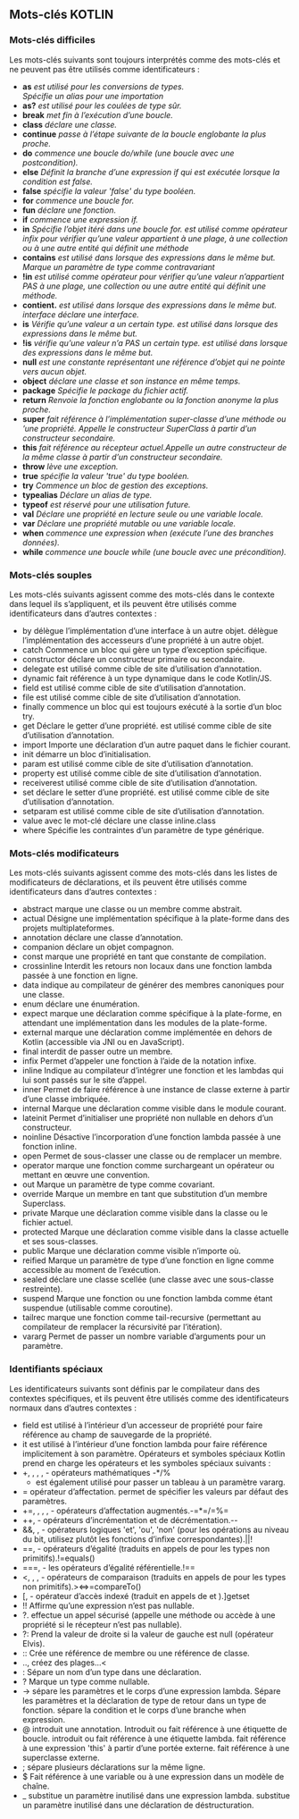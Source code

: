 ## Mots-clés KOTLIN

### Mots-clés difficiles 

Les mots-clés suivants sont toujours interprétés comme des mots-clés et ne peuvent pas être utilisés comme identificateurs :
- **as** *est utilisé pour les conversions de types.*<br>
	*Spécifie un alias pour une importation*
-	**as?** *est utilisé pour les coulées de type sûr.*
-	**break** *met fin à l’exécution d’une boucle.*
-	**class** *déclare une classe.*
-	**continue** *passe à l’étape suivante de la boucle englobante la plus proche.*
-	**do** *commence une boucle do/while (une boucle avec une postcondition).*
-	**else** *Définit la branche d’une expression if qui est exécutée lorsque la condition est false.*
-	**false** *spécifie la valeur 'false' du type booléen.*
-	**for** *commence une boucle for.*
-	**fun** *déclare une fonction.*
-	**if** *commence une expression if.*
-	**in**
	*Spécifie l’objet itéré dans une boucle for. est utilisé comme opérateur infix pour vérifier qu’une valeur appartient à une plage, à une collection ou à une autre entité qui définit une méthode* 
- 	**contains** *est utilisé dans lorsque des expressions dans le même but. Marque un paramètre de type comme contravariant*
-	**!in** *est utilisé comme opérateur pour vérifier qu’une valeur n’appartient PAS à une plage, une collection ou une autre entité qui définit une méthode.*
-	**contient.** *est utilisé dans lorsque des expressions dans le même but. interface déclare une interface.*
-	**is**
	*Vérifie qu’une valeur a un certain type. est utilisé dans lorsque des expressions dans le même but.*
-	**!is**
	*vérifie qu’une valeur n’a PAS un certain type. est utilisé dans lorsque des expressions dans le même but.*
-	**null** *est une constante représentant une référence d’objet qui ne pointe vers aucun objet.*
-	**object** *déclare une classe et son instance en même temps.*
-	**package** *Spécifie le package du fichier actif.*
-	**return** *Renvoie la fonction englobante ou la fonction anonyme la plus proche.*
-	**super** *fait référence à l’implémentation super-classe d’une méthode ou ’une propriété. Appelle le constructeur SuperClass à partir d’un constructeur secondaire.*
-	**this** *fait référence au récepteur actuel.Appelle un autre constructeur de la même classe à partir d’un constructeur secondaire.*
-	**throw** *lève une exception.*
-	**true** *spécifie la valeur 'true' du type booléen.*
-	**try** *Commence un bloc de gestion des exceptions.*
-	**typealias** *Déclare un alias de type.*
-	**typeof** *est réservé pour une utilisation future.*
-	**val** *Déclare une propriété en lecture seule ou une variable locale.*
-	**var** *Déclare une propriété mutable ou une variable locale.*
-	**when** *commence une expression when (exécute l’une des branches données).*
-	**while** *commence une boucle while (une boucle avec une précondition).*

### Mots-clés souples 
Les mots-clés suivants agissent comme des mots-clés dans le contexte dans lequel ils s’appliquent, et ils peuvent être utilisés comme identificateurs dans d’autres contextes :
-	by
	délègue l’implémentation d’une interface à un autre objet.
	délègue l’implémentation des accesseurs d’une propriété à un autre objet.
-	catch Commence un bloc qui gère un type d’exception spécifique.
-	constructor déclare un constructeur primaire ou secondaire.
-	delegate est utilisé comme cible de site d’utilisation d’annotation.
-	dynamic fait référence à un type dynamique dans le code Kotlin/JS.
-	field est utilisé comme cible de site d’utilisation d’annotation.
-	file est utilisé comme cible de site d’utilisation d’annotation.
-	finally commence un bloc qui est toujours exécuté à la sortie d’un bloc try.
-	get
	Déclare le getter d’une propriété.
	est utilisé comme cible de site d’utilisation d’annotation.
-	import Importe une déclaration d’un autre paquet dans le fichier courant.
-	init démarre un bloc d’initialisation.
-	param est utilisé comme cible de site d’utilisation d’annotation.
-	property est utilisé comme cible de site d’utilisation d’annotation.
-	receiverest utilisé comme cible de site d’utilisation d’annotation.
-	set
	déclare le setter d’une propriété.
	est utilisé comme cible de site d’utilisation d’annotation.
-	setparam est utilisé comme cible de site d’utilisation d’annotation.
-	value avec le mot-clé déclare une classe inline.class
-	where Spécifie les contraintes d’un paramètre de type générique.

### Mots-clés modificateurs 
Les mots-clés suivants agissent comme des mots-clés dans les listes de modificateurs de déclarations, et ils peuvent être utilisés comme identificateurs dans d’autres contextes :
-	abstract marque une classe ou un membre comme abstrait.
-	actual Désigne une implémentation spécifique à la plate-forme dans des projets multiplateformes.
-	annotation déclare une classe d’annotation.
-	companion déclare un objet compagnon.
-	const marque une propriété en tant que constante de compilation.
-	crossinline Interdit les retours non locaux dans une fonction lambda passée à une fonction en ligne.
-	data indique au compilateur de générer des membres canoniques pour une classe.
-	enum déclare une énumération.
-	expect marque une déclaration comme spécifique à la plate-forme, en attendant une implémentation dans les modules de la plate-forme.
-	external marque une déclaration comme implémentée en dehors de Kotlin (accessible via JNI ou en JavaScript).
-	final interdit de passer outre un membre.
-	infix Permet d’appeler une fonction à l’aide de la notation infixe.
-	inline Indique au compilateur d’intégrer une fonction et les lambdas qui lui sont passés sur le site d’appel.
-	inner Permet de faire référence à une instance de classe externe à partir d’une classe imbriquée.
-	internal Marque une déclaration comme visible dans le module courant.
-	lateinit Permet d’initialiser une propriété non nullable en dehors d’un constructeur.
-	noinline Désactive l’incorporation d’une fonction lambda passée à une fonction inline.
-	open Permet de sous-classer une classe ou de remplacer un membre.
-	operator marque une fonction comme surchargeant un opérateur ou mettant en œuvre une convention.
-	out Marque un paramètre de type comme covariant.
-	override Marque un membre en tant que substitution d’un membre Superclass.
-	private Marque une déclaration comme visible dans la classe ou le fichier actuel.
-	protected Marque une déclaration comme visible dans la classe actuelle et ses sous-classes.
-	public Marque une déclaration comme visible n’importe où.
-	reified Marque un paramètre de type d’une fonction en ligne comme accessible au moment de l’exécution.
-	sealed déclare une classe scellée (une classe avec une sous-classe restreinte).
-	suspend Marque une fonction ou une fonction lambda comme étant suspendue (utilisable comme coroutine).
-	tailrec marque une fonction comme tail-recursive (permettant au compilateur de remplacer la récursivité par l’itération).
-	vararg Permet de passer un nombre variable d’arguments pour un paramètre.

### Identifiants spéciaux 
Les identificateurs suivants sont définis par le compilateur dans des contextes spécifiques, et ils peuvent être utilisés comme des identificateurs normaux dans d’autres contextes :
-	field est utilisé à l’intérieur d’un accesseur de propriété pour faire référence au champ de sauvegarde de la propriété.
-	it est utilisé à l’intérieur d’une fonction lambda pour faire référence implicitement à son paramètre.
Opérateurs et symboles spéciaux 
Kotlin prend en charge les opérateurs et les symboles spéciaux suivants :
-	+, , , , - opérateurs mathématiques -*/%
	* est également utilisé pour passer un tableau à un paramètre vararg.
-	=
	opérateur d’affectation.
	permet de spécifier les valeurs par défaut des paramètres.
-	+=, , , , - opérateurs d’affectation augmentés.-=*=/=%=
-	++, - opérateurs d’incrémentation et de décrémentation.--
-	&&, , - opérateurs logiques 'et', 'ou', 'non' (pour les opérations au niveau du bit, utilisez plutôt les fonctions d’infixe correspondantes).||!
-	==, - opérateurs d’égalité (traduits en appels de pour les types non primitifs).!=equals()
-	===, - les opérateurs d’égalité référentielle.!==
-	<, , , - opérateurs de comparaison (traduits en appels de pour les types non primitifs).><=>=compareTo()
-	[, - opérateur d’accès indexé (traduit en appels de et ).]getset
-	!! Affirme qu’une expression n’est pas nullable.
-	?. effectue un appel sécurisé (appelle une méthode ou accède à une propriété si le récepteur n’est pas nullable).
-	?: Prend la valeur de droite si la valeur de gauche est null (opérateur Elvis).
-	:: Crée une référence de membre ou une référence de classe.
-	.., créez des plages...<
-	: Sépare un nom d’un type dans une déclaration.
-	? Marque un type comme nullable.
-	->
	sépare les paramètres et le corps d’une expression lambda.
	Sépare les paramètres et la déclaration de type de retour dans un type de fonction.
	sépare la condition et le corps d’une branche when expression.
-	@
	introduit une annotation.
	Introduit ou fait référence à une étiquette de boucle.
	introduit ou fait référence à une étiquette lambda.
	fait référence à une expression 'this' à partir d’une portée externe.
	fait référence à une superclasse externe.
-	; sépare plusieurs déclarations sur la même ligne.
-	$ Fait référence à une variable ou à une expression dans un modèle de chaîne.
-	_
	substitue un paramètre inutilisé dans une expression lambda.
	substitue un paramètre inutilisé dans une déclaration de déstructuration.
